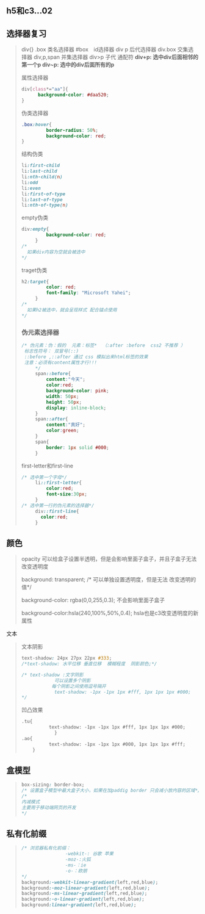 ## h5和c3...02

## 选择器复习

> div{}
> .box 类名选择器
> #box　id选择器
> div p 后代选择器
> div.box 交集选择器
> div,p,span 并集选择器
> div>p 子代
> 通配符
> **div+p: 选中div后面相邻的第一个p
> div~p: 选中的div后面所有的p**
>
> 属性选择器
>
> ```css
> div[class*="aa"]{
> 		background-color: #daa520;
> }
> ```
>
> 伪类选择器
>
> ```css
> .box:hover{
>          border-radius: 50%;
>          background-color: red;
> }
> ```
>
> 结构伪类
>
> ```css
> li:first-child
> li:last-child
> li:nth-child(n)
> li:odd
> li:even
> li:first-of-type
> li:last-of-type
> li:nth-of-type(n)
> ```
>
> empty伪类
>
> ```css
> div:empty{
>          background-color: red;
>      }
> /*
> 	如果div内容为空就会被选中
> */
> ```
>
> traget伪类
>
> ```css
> h2:target{
>          color: red;
>          font-family: "Microsoft Yahei";
>      }
> /*	
> 	如果h2被选中，就会呈现样式 配合锚点使用
> */
> ```
>
> ### 伪元素选择器
>
> ```css
> /* 伪元素：伪：假的  元素：标签*  （:after :before  css2 不推荐 ）
>  标志性符号： 双冒号(::)
>  ::before ,::after 通过 css 模拟出来html标签的效果
>  注意：必须有content属性才行!!!
>      */
>      span::before{
>          content:"今天";
>          color:red;
>          background-color: pink;
>          width: 50px;
>          height: 50px;
>          display: inline-block;
>      }
>      span::after{
>          content:"真好";
>          color:green;
>      }
>      span{
>          border: 1px solid #000;
>      }
> ```
>
> first-letter和first-line
>
> ```css
> /* 选中第一个字母*/
>      li::first-letter{
>          color:red;
>          font-size:30px;
>      }
> /* 选中第一行的伪元素的选择器*/
>      div::first-line{
>        color:red;
>      }
> ```
>
> 

## 颜色

> opacity  可以给盒子设置半透明，但是会影响里面子盒子，并且子盒子无法改变透明度
>
> background: transparent;    /* 可以单独设置透明度，但是无法 改变透明的值*/
>
> background-color: rgba(0,0,255,0.3);  不会影响里面子盒子
>
> background-color:hsla(240,100%,50%,0.4);   hsla也是c3改变透明度的新属性
>
>  

文本

> 文本阴影
>
> ```css
> text-shadow: 24px 27px 22px #333;
> /*text-shadow: 水平位移 垂直位移  模糊程度  阴影颜色;*/
> 
> /* text-shadow :文字阴影
>             可以设置多个阴影
>            每个阴影之间使用逗号隔开
>             text-shadow: -1px -1px 1px #fff, 1px 1px 1px #000;
> */
> ```
>
> 凹凸效果
>
> ```html
> .tu{
>           text-shadow: -1px -1px 1px #fff, 1px 1px 1px #000;
>             }
> .ao{
>           text-shadow: -1px -1px 1px #000, 1px 1px 1px #fff;
>     }	
> ```
>
>  

## 盒模型

> ```css
> box-sizing: border-box;
> /* 设置盒子模型中最大盒子大小，如果在加paddig border 只会减小放内容的区域*/
> /*
> 内减模式
> 主要用于移动端网页的开发
> */
> ```
>
>   

## 私有化前缀

> ```css
> /* 浏览器私有化前缀：
>                 -webkit-: 谷歌 苹果
>                 -moz-:火狐
>                 -ms-：ie
>                 -o-：欧朋
> */
> background:-webkit-linear-gradient(left,red,blue);
> background:-moz-linear-gradient(left,red,blue);
> background:-ms-linear-gradient(left,red,blue);
> background:-o-linear-gradient(left,red,blue);
> background:linear-gradient(left,red,blue);
> ```
>
> 

